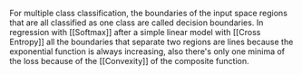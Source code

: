 For multiple class classification, the boundaries of the input space regions that are all classified as one class are called decision boundaries.
In regression with [[Softmax]] after a simple linear model with [[Cross Entropy]] all the boundaries that separate two regions are lines because the exponential function is always increasing, also there's only one minima of the loss because of the [[Convexity]] of the composite function. 